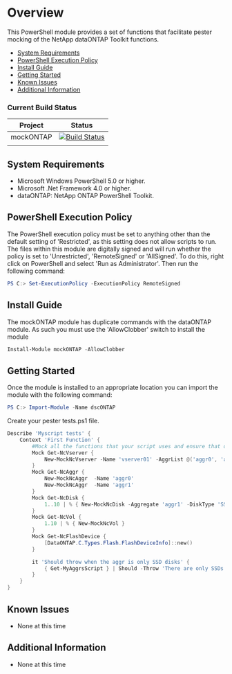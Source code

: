 # Overview

This PowerShell module provides a set of functions that facilitate pester mocking of the NetApp dataONTAP Toolkit functions. 

- [System Requirements](#system-requirements)
- [PowerShell Execution Policy](#powershell-execution-policy)
- [Install Guide](#install-guide)
- [Getting Started](#getting-started)
- [Known Issues](#known-issues)
- [Additional Information](#additional-information)

### Current Build Status

| Project | Status |
|---------|--------|
| mockONTAP | [![Build Status](https://dev.azure.com/netapp/dscONTAP/_apis/build/status/mockONTAP-CI?branchName=master)](https://dev.azure.com/netapp/dscONTAP/_build/latest?definitionId=42?branchName=master) |
| | |

## System Requirements

- Microsoft Windows PowerShell 5.0 or higher.
- Microsoft .Net Framework 4.0 or higher.
- dataONTAP: NetApp ONTAP PowerShell Toolkit.

## PowerShell Execution Policy

The PowerShell execution policy must be set to anything other than the default setting of 'Restricted', as this setting does not allow scripts to run. The files within this module are digitally signed and will run whether the policy is set to 'Unrestricted', 'RemoteSigned' or 'AllSigned'. To do this, right click on PowerShell and select 'Run as Administrator'. Then run the following command:

```powershell
PS C:> Set-ExecutionPolicy -ExecutionPolicy RemoteSigned
```

## Install Guide

The mockONTAP module has duplicate commands with the dataONTAP module. As such you must use the 'AllowClobber' switch to install the module

```powershell
Install-Module mockONTAP -AllowClobber
```

## Getting Started

Once the module is installed to an appropriate location you can import the module with the following command:

```powershell
PS C:> Import-Module -Name dscONTAP
```

Create your pester tests.ps1 file.
```powershell
Describe 'Myscript tests' {
    Context 'First Function' {
        #Mock all the functions that your script uses and ensure that only the conditions that you want to see for the test are sent through the function.
        Mock Get-NcVserver {
            New-MockNcVserver -Name 'vserver01' -AggrList @('aggr0', 'aggr1') -Controller $script:Controller
        }
        Mock Get-NcAggr {
            New-MockNcAggr  -Name 'aggr0'
            New-MockNcAggr  -Name 'aggr1'
        }
        Mock Get-NcDisk {
            1..10 | % { New-MockNcDisk -Aggregate 'aggr1' -DiskType 'SSD' }
        }
        Mock Get-NcVol {
            1.10 | % { New-MockNcVol }     
        }
        Mock Get-NcFlashDevice {
            [DataONTAP.C.Types.Flash.FlashDeviceInfo]::new()
        }

        it 'Should throw when the aggr is only SSD disks' {
            { Get-MyAggrsScript } | Should -Throw 'There are only SSDs in this aggr'
        }
    }
}

```

## Known Issues

- None at this time

## Additional Information

- None at this time